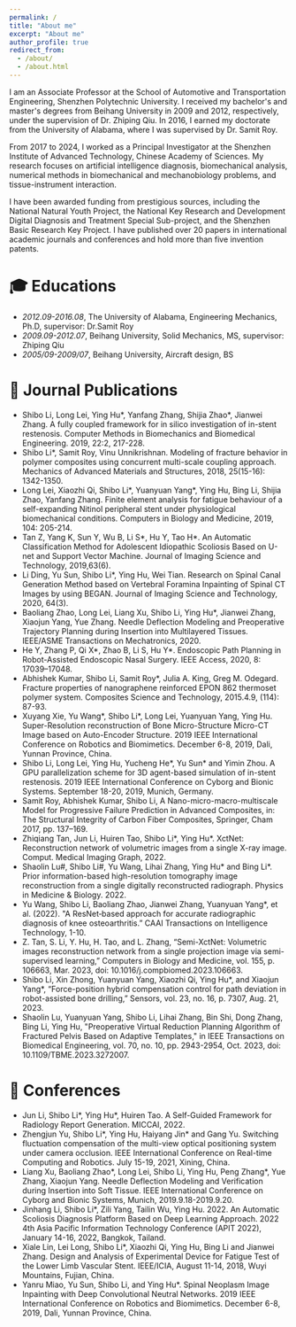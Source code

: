 ```yaml
---
permalink: /
title: "About me"
excerpt: "About me"
author_profile: true
redirect_from: 
  - /about/
  - /about.html
---
```


I am an Associate Professor at the School of Automotive and Transportation Engineering, Shenzhen Polytechnic University. I received my bachelor's and master's degrees from Beihang University in 2009 and 2012, respectively, under the supervision of Dr. Zhiping Qiu. In 2016, I earned my doctorate from the University of Alabama, where I was supervised by Dr. Samit Roy.

From 2017 to 2024, I worked as a Principal Investigator at the Shenzhen Institute of Advanced Technology, Chinese Academy of Sciences. My research focuses on artificial intelligence diagnosis, biomechanical analysis, numerical methods in biomechanical and mechanobiology problems, and tissue-instrument interaction.

I have been awarded funding from prestigious sources, including the National Natural Youth Project, the National Key Research and Development Digital Diagnosis and Treatment Special Sub-project, and the Shenzhen Basic Research Key Project. I have published over 20 papers in international academic journals and conferences and hold more than five invention patents.

<span class='anchor' id='-xl'></span>

# 🎓 Educations
- *2012.09-2016.08*, The University of Alabama, Engineering Mechanics, Ph.D, supervisor: Dr.Samit Roy
- *2009.09-2012.07*, Beihang University, Solid Mechanics, MS, supervisor: Zhiping Qiu
- *2005/09-2009/07*, Beihang University, Aircraft design, BS
 
<span class='anchor' id='-lwzl'></span>

# 📝 Journal Publications

- Shibo Li, Long Lei, Ying Hu\*, Yanfang Zhang, Shijia Zhao\*, Jianwei Zhang. A fully coupled framework for in silico investigation of in-stent restenosis. Computer Methods in Biomechanics and Biomedical Engineering. 2019, 22:2, 217-228.
- Shibo Li\*, Samit Roy, Vinu Unnikrishnan. Modeling of fracture behavior in polymer composites using concurrent multi-scale coupling approach. Mechanics of Advanced Materials and Structures, 2018, 25(15-16): 1342-1350.
- Long Lei, Xiaozhi Qi, Shibo Li\*, Yuanyuan Yang\*, Ying Hu, Bing Li, Shijia Zhao, Yanfang Zhang. Finite element analysis for fatigue behaviour of a self-expanding Nitinol peripheral stent under physiological biomechanical conditions. Computers in Biology and Medicine, 2019, 104: 205-214. 
- Tan Z, Yang K, Sun Y, Wu B, Li S\*, Hu Y, Tao H\*. An Automatic Classification Method for Adolescent Idiopathic Scoliosis Based on U-net and Support Vector Machine. Journal of Imaging Science and Technology, 2019,63(6). 
- Li Ding, Yu Sun, Shibo Li\*, Ying Hu, Wei Tian. Research on Spinal Canal Generation Method based on Vertebral Foramina Inpainting of Spinal CT Images by using BEGAN. Journal of Imaging Science and Technology, 2020, 64(3). 
- Baoliang Zhao, Long Lei, Liang Xu, Shibo Li, Ying Hu\*, Jianwei Zhang, Xiaojun Yang, Yue Zhang. Needle Deflection Modeling and Preoperative Trajectory Planning during Insertion into Multilayered Tissues. IEEE/ASME Transactions on Mechatronics, 2020. 
- He Y, Zhang P, Qi X\*, Zhao B, Li S, Hu Y\*. Endoscopic Path Planning in Robot-Assisted Endoscopic Nasal Surgery. IEEE Access, 2020, 8: 17039–17048.
- Abhishek Kumar, Shibo Li, Samit Roy\*, Julia A. King, Greg M. Odegard. Fracture properties of nanographene reinforced EPON 862 thermoset polymer system. Composites Science and Technology, 2015.4.9, (114): 87-93.
- Xuyang Xie, Yu Wang\*, Shibo Li\*, Long Lei, Yuanyuan Yang, Ying Hu. Super-Resolution reconstruction of Bone Micro-Structure Micro-CT Image based on Auto-Encoder Structure. 2019 IEEE International Conference on Robotics and Biomimetics. December 6-8, 2019, Dali, Yunnan Province, China.
- Shibo Li, Long Lei, Ying Hu, Yucheng He\*, Yu Sun\* and Yimin Zhou. A GPU parallelization scheme for 3D agent-based simulation of in-stent restenosis. 2019 IEEE International Conference on Cyborg and Bionic Systems. September 18-20, 2019, Munich, Germany.
- Samit Roy, Abhishek Kumar, Shibo Li, A Nano-micro-macro-multiscale Model for Progressive Failure Prediction in Advanced Composites, in: The Structural Integrity of Carbon Fiber Composites, Springer, Cham 2017, pp. 137–169.
- Zhiqiang Tan, Jun Li, Huiren Tao, Shibo Li\*, Ying Hu\*. XctNet: Reconstruction network of volumetric images from a single X-ray image. Comput. Medical Imaging Graph, 2022.
- Shaolin Lu#, Shibo Li#, Yu Wang, Lihai Zhang, Ying Hu\* and Bing Li\*. Prior information-based high-resolution tomography image reconstruction from a single digitally reconstructed radiograph. Physics in Medicine & Biology. 2022.
- Yu Wang, Shibo Li, Baoliang Zhao, Jianwei Zhang, Yuanyuan Yang\*, et al. (2022). "A ResNet‐based approach for accurate radiographic diagnosis of knee osteoarthritis.” CAAI Transactions on Intelligence Technology, 1-10.
- Z. Tan, S. Li, Y. Hu, H. Tao, and L. Zhang, “Semi-XctNet: Volumetric images reconstruction network from a single projection image via semi-supervised learning,” Computers in Biology and Medicine, vol. 155, p. 106663, Mar. 2023, doi: 10.1016/j.compbiomed.2023.106663.
- Shibo Li, Xin Zhong, Yuanyuan Yang, Xiaozhi Qi, Ying Hu*, and Xiaojun Yang*, “Force-position hybrid compensation control for path deviation in robot-assisted bone drilling,” Sensors, vol. 23, no. 16, p. 7307, Aug. 21, 2023.
- Shaolin Lu, Yuanyuan Yang, Shibo Li, Lihai Zhang, Bin Shi, Dong Zhang, Bing Li, Ying Hu, "Preoperative Virtual Reduction Planning Algorithm of Fractured Pelvis Based on Adaptive Templates," in IEEE Transactions on Biomedical Engineering, vol. 70, no. 10, pp. 2943-2954, Oct. 2023, doi: 10.1109/TBME.2023.3272007.
 
# 💬 Conferences

- Jun Li, Shibo Li\*, Ying Hu\*, Huiren Tao. A Self-Guided Framework for Radiology Report Generation. MICCAI, 2022.
- Zhengjun Yu, Shibo Li\*, Ying Hu, Haiyang Jin\* and Gang Yu. Switching fluctuation compensation of the multi-view optical positioning system under camera occlusion. IEEE International Conference on Real-time Computing and Robotics. July 15-19, 2021, Xining, China.
- Liang Xu, Baoliang Zhao\*, Long Lei, Shibo Li, Ying Hu, Peng Zhang\*, Yue Zhang, Xiaojun Yang. Needle Deflection Modeling and Verification during Insertion into Soft Tissue. IEEE International Conference on Cyborg and Bionic Systems, Munich, 2019.9.18-2019.9.20.
- Jinhang  Li, Shibo Li\*, Zili Yang, Tailin Wu, Ying Hu. 2022. An Automatic Scoliosis Diagnosis Platform Based on Deep Learning Approach. 2022 4th Asia Pacific Information Technology Conference (APIT 2022), January 14-16, 2022, Bangkok, Tailand.
- Xiale Lin, Lei Long, Shibo Li\*, Xiaozhi Qi, Ying Hu, Bing Li and Jianwei Zhang. Design and Analysis of Experimental Device for Fatigue Test of the Lower Limb Vascular Stent. IEEE/ICIA, August 11-14, 2018, Wuyi Mountains, Fujian, China.
- Yanru Miao, Yu Sun, Shibo Li, and Ying Hu\*. Spinal Neoplasm Image Inpainting with Deep Convolutional Neutral Networks. 2019 IEEE International Conference on Robotics and Biomimetics. December 6-8, 2019, Dali, Yunnan Province, China.

<span class='anchor' id='-ryjx'></span>


<!-- I am also an affiliated researcher with the [Data-driven Analysis of Peace Project](https://dapp-lab.org)
and a research collaborator with the 
[Research on International Policy Implementation Lab](https://bridgingthegapproject.org/ripil).

I earned my Ph.D in Political Science from the
[University \*of\* North Carolina \*at* Chapel Hill](https://www.unc.edu) and my
B.A. in Political Science from [Haverford College](https://www.haverford.edu).
My academic work has been [published](publications) or is forthcoming in
*International Studies Quarterly*, *Conflict Management and Peace Science*,
*Political Science Research and Methods*, and *PS: Political Science & Politics*,
among other outlets. This [research](research) explores the causes and
consequences of political violence using a broad variety of methods such as
latent variable models, geospatial analysis, and big data. While primarily
focused on civil conflict, it also examines contentious political phenomena
including terrorism and economic statecraft, and develops new measures of
institutions in international relations. I have [teaching](teaching) experience
in both quantitative methodology and international relations, and am a certified
instructor with [The Carpentries](https://carpentries.org). -->
